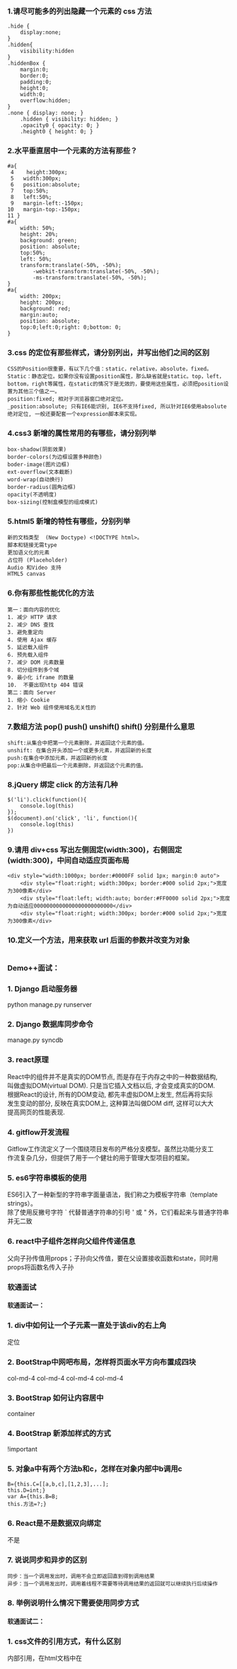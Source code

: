 ### 1.请尽可能多的列出隐藏一个元素的 css 方法
```
.hide {   
    display:none;   
}  
.hidden{   
    visibility:hidden  
} 
.hiddenBox {   
    margin:0;   
    border:0;   
    padding:0;   
    height:0;   
    width:0;   
    overflow:hidden;   
}  
.none { display: none; }   
    .hidden { visibility: hidden; }   
    .opacity0 { opacity: 0; }   
    .height0 { height: 0; }  
```
### 2.水平垂直居中一个元素的方法有那些？
```
#a{
 4    height:300px;
 5   width:300px;
 6   position:absolute;
 7   top:50%;
 8   left:50%;
 9   margin-left:-150px;
10   margin-top:-150px;
11 }
#a{ 
    width: 50%;
    height: 20%;
    background: green;
    position: absolute;
    top:50%;
    left: 50%;
    transform:translate(-50%, -50%);
        -webkit-transform:translate(-50%, -50%);
        -ms-transform:translate(-50%, -50%);
}
#a{  
    width: 200px;
    height: 200px;
    background: red;
    margin:auto;
    position: absolute;
    top:0;left:0;right: 0;bottom: 0;
}
```
### 3.css 的定位有那些样式，请分别列出，并写出他们之间的区别
```
CSS的Position很重要，有以下几个值：static，relative，absolute，fixed。
Static：静态定位。如果你没有设置position属性，那么缺省就是static。top，left，bottom，right等属性，在static的情况下是无效的，要使用这些属性，必须把position设置为其他三个值之一。
position:fixed; 相对于浏览器窗口绝对定位。
_position:absolute; 只有IE6能识别, IE6不支持fixed, 所以针对IE6使用absolute绝对定位, 一般还要配套一个expression脚本来实现。
```
### 4.css3 新增的属性常用的有哪些，请分别列举
```
box-shadow(阴影效果)
border-colors(为边框设置多种颜色)
boder-image(图片边框)
ext-overflow(文本截断)
word-wrap(自动换行)
border-radius(圆角边框)
opacity(不透明度)   
box-sizing(控制盒模型的组成模式)
```
### 5.html5 新增的特性有哪些，分别列举
```
新的文档类型  (New Doctype) <!DOCTYPE html>。
脚本和链接无需type
更加语义化的元素
占位符 (Placeholder)
Audio 和Video 支持
HTML5 canvas
```
### 6.你有那些性能优化的方法
```
第一：面向内容的优化
1. 减少 HTTP 请求 
2. 减少 DNS 查找
3. 避免重定向
4. 使用 Ajax 缓存
5. 延迟载入组件
6. 预先载入组件 
7. 减少 DOM 元素数量
8. 切分组件到多个域
9. 最小化 iframe 的数量
10.  不要出现http 404 错误
第二：面向 Server
1. 缩小 Cookie 
2. 针对 Web 组件使用域名无关性的
```
### 7.数组方法 pop() push() unshift() shift() 分别是什么意思
```
shift:从集合中把第一个元素删除，并返回这个元素的值。
unshift: 在集合开头添加一个或更多元素，并返回新的长度
push:在集合中添加元素，并返回新的长度
pop:从集合中把最后一个元素删除，并返回这个元素的值。
```
### 8.jQuery 绑定 click 的方法有几种
```
$('li').click(function(){
    console.log(this)
});
$(document).on('click', 'li', function(){
    console.log(this)
})

```

### 9.请用 div+css 写出左侧固定(width:300)，右侧固定(width:300)，中间自动适应页面布局
```
<div style="width:1000px; border:#0000FF solid 1px; margin:0 auto">
    <div style="float:right; width:300px; border:#000 solid 2px;">宽度为300像素</div>
    <div style="float:left; width:auto; border:#FF0000 solid 2px;">宽度为自动适应0000000000000000000000000</div>
    <div style="float:right; width:300px; border:#000 solid 2px;">宽度为300像素</div>
```
### 10.定义一个方法，用来获取 url 后面的参数并改变为对象
```

```


### Demo++面试：

### 1. Django 启动服务器
  python manage.py runserver
### 2. Django 数据库同步命令
  manage.py syncdb
### 3. react原理
  React中的组件并不是真实的DOM节点, 而是存在于内存之中的一种数据结构,   
  叫做虚拟DOM(virtual DOM). 只是当它插入文档以后, 才会变成真实的DOM.   
  根据React的设计, 所有的DOM变动, 都先丰虚拟DOM上发生, 然后再将实际  
  发生变动的部分, 反映在真实DOM上, 这种算法叫做DOM diff, 这样可以大大  
  提高网页的性能表现.
### 4. gitflow开发流程  
  Gitflow工作流定义了一个围绕项目发布的严格分支模型。虽然比功能分支工  
  作流复杂几分，但提供了用于一个健壮的用于管理大型项目的框架。
  
### 5. es6字符串模板的使用

ES6引入了一种新型的字符串字面量语法，我们称之为模板字符串（template strings）。  
除了使用反撇号字符 ` 代替普通字符串的引号 ' 或 " 外，它们看起来与普通字符串并无二致

### 6. react中子组件怎样向父组件传递信息
父向子孙传值用props；子孙向父传值，要在父设置接收函数和state，同时用props将函数名传入子孙


### 软通面试

#### 软通面试一：

### 1. div中如何让一个子元素一直处于该div的右上角
   定位
### 2. BootStrap中网吧布局，怎样将页面水平方向布置成四块
  col-md-4
  col-md-4
  col-md-4
  col-md-4
### 3. BootStrap 如何让内容居中
  container
### 4. BootStrap 新添加样式的方式
   !important
### 5. 对象a中有两个方法b和c，怎样在对象内部中b调用c
```
B={this.C=[[a,b,c],[1,2,3],...];
this.D=int;}
var A={this.B=B;
this.方法=?;}

```
### 6. React是不是数据双向绑定
不是
### 7. 说说同步和异步的区别
```
同步：当一个调用发出时，调用不会立即返回直到得到调用结果
异步：当一个调用发出时，调用着线程不需要等待调用结果的返回就可以继续执行后续操作
```
### 8. 举例说明什么情况下需要使用同步方式



#### 软通面试二：

### 1. css文件的引用方式，有什么区别
内部引用，在html文档中在<style>标签里面写的css样式
外部引用，用<link>标签引用外部的css文件，将样式引用到html文档来。
在标签中使用，使用style属性将当前的标签样式改变。

### 2. js 中 splite 和join的区别
join()方法用于把数组中的所有元素放入1个字符串。
split()方法：用于把1个字符串分割成字符串数组

### 3. get方法和post方法的泣别
get是从服务器上获取数据，post是向服务器传送数据。

### 4. ajax中的load怎么使用
```
$(selector).load(URL,data,callback);
```

### 1. tcp与udp的区别。tcp是怎么保证数据的安全。
```
1.基于连接与无连接；
2.对系统资源的要求（TCP较多，UDP少）；
3.UDP程序结构较简单；
4.流模式与数据报模式 ；
5.TCP保证数据正确性，UDP可能丢包，TCP保证数据顺序，UDP不保证。
```
### 3. 三次握手、七层模型和四层模型。
   1、主机到网络层　　
　　实际上TCP/IP参考模型没有真正描述这一层的实现，只是要求能够提供给其上层-网络互连层一个访问接口，以便在其上传递IP分组。由于这一层次未被定义，所以其具体的实现方法将随着网络类型的不同而不同。　　
　　2、网络互连层　　
　　网络互连层是整个TCP/IP协议栈的核心。它的功能是把分组发往目标网络或主机。同时，为了尽快地发送分组，可能需要沿不同的路径同时进行分组传递。因此，分组到达的顺序和发送的顺序可能不同，这就需要上层必须对分组进行排序。　　
　　网络互连层定义了分组格式和协议，即IP协议（Internet Protocol）。　　
　　网络互连层除了需要完成路由的功能外，也可以完成将不同类型的网络（异构网）互连的任务。除此之外，网络互连层还需要完成拥塞控制的功能。　　
　　3、传输层　　
　　在TCP/IP模型中，传输层的功能是使源端主机和目标端主机上的对等实体可以进行会话。在传输层定义了两种服务质量不同的协议。即：传输控制协议TCP（transmission control protocol）和用户数据报协议UDP（user datagram protocol）。　　
　　TCP协议是一个面向连接的、可靠的协议。它将一台主机发出的字节流无差错地发往互联网上的其他主机。在发送端，它负责把上层传送下来的字节流分成报文段并传递给下层。在接收端，它负责把收到的报文进行重组后递交给上层。TCP协议还要处理端到端的流量控制，以避免缓慢接收的接收方没有足够的缓冲区接收发送方发送的大量数据。　　
　　UDP协议是一个不可靠的、无连接协议，主要适用于不需要对报文进行排序和流量控制的场合。　　
　　4、应用层　　
　　TCP/IP模型将OSI参考模型中的会话层和表示层的功能合并到应用层实现。　　
　　应用层面向不同的网络应用引入了不同的应用层协议。其中，有基于TCP协议的，如文件传输协议（File Transfer Protocol，FTP）、虚拟终端协议（TELNET）、超文本链接协议（Hyper Text Transfer Protocol，HTTP），也有基于UDP协议的。

### 2. django中的中间件是干嘛用的？怎么创建中间件
  
### 3. python中的封装继承和多态
```
多态： 可对不同类的对象使用同样的操作。
封装：对外部世界隐藏对象的工作细节。 
继承：以普通的类为基础建立专门的类对象。
```
### 4. 进程间的通信方式
```
# 管道( pipe )：管道是一种半双工的通信方式，数据只能单向流动，而且只能在具有亲缘关系的进程间使用。进程的亲缘关系通常是指父子进程关系。
# 有名管道 (named pipe) ： 有名管道也是半双工的通信方式，但是它允许无亲缘关系进程间的通信。
# 信号量( semophore ) ： 信号量是一个计数器，可以用来控制多个进程对共享资源的访问。它常作为一种锁机制，防止某进程正在访问共享资源时，其他进程也访问该资源。因此，主要作为进程间以及同一进程内不同线程之间的同步手段。
# 消息队列( message queue ) ： 消息队列是由消息的链表，存放在内核中并由消息队列标识符标识。消息队列克服了信号传递信息少、管道只能承载无格式字节流以及缓冲区大小受限等缺点。
# 信号 ( sinal ) ： 信号是一种比较复杂的通信方式，用于通知接收进程某个事件已经发生。
# 共享内存( shared memory ) ：共享内存就是映射一段能被其他进程所访问的内存，这段共享内存由一个进程创建，但多个进程都可以访问。共享内存是最快的 IPC 方式，它是针对其他进程间通信方式运行效率低而专门设计的。它往往与其他通信机制，如信号两，配合使用，来实现进程间的同步和通信。
# 套接字( socket ) ： 套解口也是一种进程间通信机制，与其他通信机制不同的是，它可用于不同及其间的进程通信。
```
### 5. 在shell下怎么配置环境变量

### 6. python中怎么出去list中重复的元素
```
来自比较容易记忆的是用内置的set

l1 = ['b','c','d','b','c','a','a'] 
l2 = list(set(l1)) 
print l2
```
### 7. 有没有改过mysql配置文件，SQL注入，mysql的运行时间
```

```
### 8. 怎么使用git在网上拉一个分支到本地开发？
```
git checkout -b 本地分支名x origin/远程分支名x
```

### 1. 说说rem、px、em的区别
```
PX:
PX实际上就是像素，用PX设置字体大小时，比较稳定和精确。但是这种方法存在一个问题，当用户在浏览器中浏览我们制作的Web页面时，如果改变了浏览器的缩放，这时会使用我们的Web页面布局被打破。这样对于那些关心自己网站可用性的用户来说，就是一个大问题了。因此，这时就提出了使用“em”来定义Web页面的字体。
EM:
EM就是根据基准来缩放字体的大小。EM实质是一个相对值，而非具体的数值。这种技术需要一个参考点，一般都是以<body>的“font-size”为基准。如WordPress官方主题Twenntytwelve的基准就是14px=1em。
另外，em是相对于父元素的属性而计算的，如果想计算px和em之间的换算，输入数据就可以px和em相互计算。
Rem:
EM是相对于其父元素来设置字体大小的，这样就会存在一个问题，进行任何元素设置，都有可能需要知道他父元素的大小。而Rem是相对于根元素<html>，这样就意味着，我们只需要在根元素确定一个参考值。

```
### 2. 有没有看过jquery源码？ 说说？
### 3. 前端性能优化？你怎么看待兼容性这块？说说你的理解？
```
1.html、css、js三者相分离。分离得彻底点！为什么这三者要分离，相信大家都明白，不多说。 
2.css的导入方式。css用link而不用@import，因为在 IE 中 @import 指令等同于把 link 标记写在 HTML 的底部，延长css的载入时间，还可能出现文件下载次序被更改的情况。 
3.理性对待jquery。jquery让我们“write less,do more”，它有太多优势：强大的选择器、DOM操作的完美封装、完善的Ajax、良好的兼容性处理。但是，我们是否就此离不开它呢？我觉得应该根据需求，根据业务逻辑来。一个页面如果只需要几行或几十行js代码可以搞定的效果，为什么要用jquery？让页面先加载个jquery.js，再书写自己的代码？没必要吧。 
4.合理布局页面的内容。DOM的加载顺序是由上而下的，遇到css，加载css，遇到js，停滞下来，加载并解析js。在布局页面的时候，把主体内容优先显示，把重要内容靠上布局，让浏览器优先解析，是种较好的方案。　 
5.js的导入方式。《javascript王者归来》里有对js的导入方式进行优劣对比。我个人认为，在不考虑js代码重用及维护的前提下(但是往往这点成为我最重要的衡量指标)，把具有重要业务模块的js代码置于title里，把次要的具有操作效果的js代码置于DOM相对应的对象之后。而这样做的理论依据即DOM的加载顺序
```
### 4. 如果简历有写移动端开发的话，会问适配的问题。遇见那种不适配的情况是怎么解决的？
### 5. 怎么理解错误优先回调函数

### 6. 你常用的node组件体系，说说为什么
```
mysql
功能简介：mysql- node.js平台mysql驱动，支持事务、连接池、集群、sql注入检测、多做参数传递写法等特性。
主页地址：https://github.com/felixge/node-mysql

eventproxy

功能简介：eventproxy- node.js 异步回调代理。主要用来解决node中深层次回调嵌套的问题，支持很多异步模式：多类型异步、重复异步、持续型异步。
主页地址：https://github.com/JacksonTian/eventproxy

validator

功能简介：javascript的验证工具集，支持两种模式：check(校验)/sanitize(处理)，同时提供了可扩展的错误处理。
主页地址：http://github.com/chriso/node-validator

ejs

 功能简介：embered.jsjavascript 模板引擎（可以跟express集成，作为服务端模板引擎）

主页地址：https://github.com/visionmedia/ejs

loader

功能简介：loader- 资源加载工具，可以区分开发模式、发布模式；在发布模式下可进行资源压缩、合并。以实现减少静态资源带宽并且便于实现客户端缓存
主页地址：https://github.com/TBEDP/loader

canvas

 

功能简介：canvas - node.js 常用的图形图像处理库，是很多其它库的基础依赖库
主页地址：https://github.com/learnboost/node-canvas

captchagen

功能简介：captchagen-node.js常用验证码图片处理库，依赖上面的canvas库
主页地址：http://github.com/wearefractal/captchagen

crypto-js

功能简介：crypto-js- javascript 常用加密库、hash库封装，支持sha-x / md5 / hash等各种加密、hash算法
主页地址：http://github.com/wearefractal/captchagen

nodemailer

功能简介：nodemailer- 邮件发送工具，支持SMTP等邮件发送协议
主页地址：http://github.com/andris9/nodemailer

qrcode

功能简介：qrcode- node.js服务端的qrcode生成器。支持多种输出类型（dataUrl/file/bitArray）
主页地址：http://github.com/soldair/node-qrcode

pdfkit

功能简介：qrcode- node.js服务端的qrcode生成器。支持多种输出类型（dataUrl/file/bitArray）
主页地址：http://github.com/soldair/node-qrcode

excel

功能简介：excel- node.js excel解析器，支持xlsx(Excel2007+)
主页地址：https://github.com/trevordixon/excel

excel-export 

功能简介：excel-export- node.js excel生成器，支持导出excel
主页地址：https://github.com/functionscope/Node-Excel-Export

net-ping

功能简介：net-ping- node.js 对ping的封装，用于测试目标主机是否可达
主页地址：https://bitbucket.org/stephenwvickers/node-net-ping

debug

功能简介：debug- node.js debug工具，对console.log的封装，支持多种颜色输出。
主页地址：https://github.com/visionmedia/debug
```

### 7. 如何用node实现一个redis ression中间件

### 8. 你怎样理解node中的面向对象

### 9. 你对node的整体理解
```
单线程

像java、PHP等这样的后端语言，都是多线程的，即当有一个请求过来的时候，开启一个CPU，它使计算机能够在同一时间执行多个线程。而node的单线程是指当遇到需要加载数据库、读取磁盘等请求的时候，它会将其放入“队列”中执行，待下一轮事件循环的时候再判断能否执行它的回调函数，若此时它的回调函数需要加载I/O则放入“队列”中，它的特点是线程利用率是100%。

事件驱动

举一个通俗点的例子，你在餐厅吃饭，如果当时店内生意比较好，你坐下来，服务员过来招待你，这时，另一桌也刚坐下并呼叫服务员。正常情况下，服务员肯定会想给你个菜单让你自己看看，看好了再叫他，接着去招呼那一桌的客人了，完了再给你端茶什么的。

这就是事件驱动。通过监听事件的状态变化来做出相应的操作。当你发出一个请求的时候，如果这个请求需要等待，那这个请求便会被放入“队列”中，在处理这个请求的同时，后续的无需请求也在被处理，事件处理结束后，调用请求的回调函数。注：在处理无需等待的事件时，事件循环是暂停的。

非阻塞I/O

阻塞I/O就是当用户发一个读取文件描述符的操作的时候，进程就会被阻塞，直到要读取的数据全部准备好返回给用户。那非阻塞I/O呢，就与上面的情况相反，用户发起一个读取文件描述符操作的时，函数立即返回，不作任何等待，进程继续执行。但是程序如何知道要读取的数据已经准备好了呢？最简单的方法就是轮询，即事件循环。


```

### 10. jquery有几种绑定事件的方法，分别是什么？
```
  bind()-------------------------版本号小于3.0（在Jquery3.0中已经移除，相应unbind()也移除）
  live()--------------------------版本号小于1.7（在Jquery1.7中已经移除，相应die()也移除）
  delegate()-------------------版本号小于1.7（在Jquery1.7中已经移除）
  on()---------------------------版本号大于1.7（在Jquery1.7中添加，相应off()也添加）

```
### 11. nextTick、setTimeout、setInterval、setImmediate的区别
```
setInterval 不断地执行指定代码直到调用clearInterval清除定时器对象
setTimeout 执行一次指定代码，使用clearTimeout清除定时器对象
```
### 12 js的面向对象
```
 面向对象的语言有一个标志，即拥有类的概念，抽象实例对象的公共属性与方法，基于类可以创建任意多个实例对象，  
 一般具有封装、继承、多态的特性！但JS中对象与纯面向对象语言中的对象是不同的，ECMA标准定义JS中对象：无序  
 属性的集合，其属性可以包含基本值、对象或者函数。可以简单理解为JS的对象是一组无序的值，其中的属性或方法都  
 有一个名字，根据这个名字可以访问相映射的值（值可以是基本值/对象/方法）
```
### 13 正则这块。
### 14 js数组和字符串都有哪些方法
```

```


/*python 面试题*/
### 以下代码的输出将是什么？
def extendList(val,list=[]):
	list.append(val)
	return list

list1 = extendList(10)
list2 = extendList(123,[])
list3 = extendList('a')

print "list1 = %s" % list1
print "list2 = %s" % list2
print "list3 = %s" % list3

### 以下的代码的输出将是什么？
def multipliers():
	return [lambda x : i * x for i in range(4)]
print [m(2) for m in multipliers()]

### 以下代码的输出将是什么?
list = ['a','b','c','d','e']
print list[10:]

### 以下代码的输出将是什么?
def div1(x,y):
	print ("%s/%s = %s" % (x,y,x/y))

def div2(x,y):
	print ("%s//%s = %s" % (x,y,x//y))

div1(5,2)
div1(5.,2)
div2(5,2)
div2(5.,2.)

### 以下代码的输出将是什么?
class Parent(object):
	x = 1

class Child1(Parent):
	pass

class Child2(Parent):
	pass

print Parent.x,Child1.x,Child2.x
Child.x = 2
print Parent.x,Child1.x,Child2.x
Child.x = 3
print Parent.x,Child1.x,Child2.x


/*js面试题*/
for(var i = 0; i < 10; i++) {
	setTimeout(function(){
		console.log(i)
	},1000);
}
### 你有几种方式将上述的输出变为0-9；

function aaa(){
      var a=b=10; 
}
aaa();
alert(a);
alert(b);


function aaa(){
  alert(a);
  var a=20;
}
aaa();

var a = 100;    
function test(){    
  var b = 2 * a;    
  var a = 200;    
  var c = a / 2;    
  alert(b);    
  alert(c);    
}    
test();

js数组去重 ， 怎么统计一个字符串里出现最多的字符
